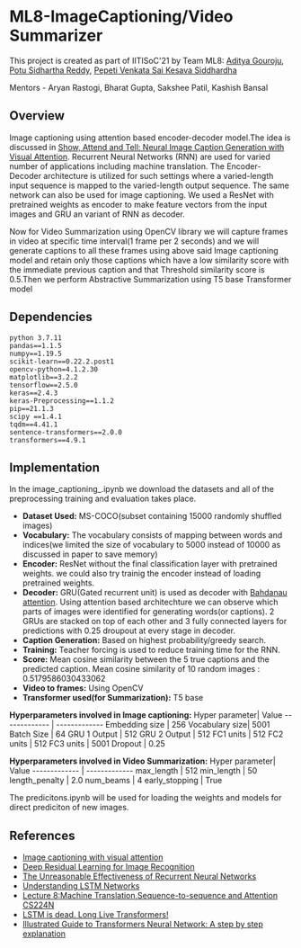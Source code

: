 # ML8-ImageCaptioning/Video Summarizer
This project is created as part of IITISoC'21 by Team ML8: [Aditya Gouroju](https://github.com/StrawHat369), [Potu Sidhartha Reddy](https://github.com/sid521), [Pepeti Venkata Sai Kesava Siddhardha](https://github.com/pepetikesavasiddhardha)

Mentors - Aryan Rastogi, Bharat Gupta, Sakshee Patil, Kashish Bansal
## Overview
Image captioning using attention based encoder-decoder model.The idea is discussed in [Show, Attend and Tell: Neural Image Caption Generation with Visual Attention](https://arxiv.org/abs/1502.03044). Recurrent Neural Networks (RNN) are used for varied number of applications including machine translation. The Encoder-Decoder architecture is utilized for such settings where a varied-length input sequence is mapped to the varied-length output sequence. The same network can also be used for image captioning. We used a ResNet with pretrained weights as encoder to make feature vectors from the input images and GRU an variant of RNN as decoder.

Now for Video Summarization using OpenCV library we will capture frames in video at specific time interval(1 frame per 2 seconds) and we will generate captions to all these frames using above said Image captioning model and retain only those captions which have a low similarity score with the immediate previous caption and that Threshold similarity score is 0.5.Then we perform Abstractive Summarization using T5 base Transformer model
## Dependencies
```
python 3.7.11
pandas==1.1.5
numpy==1.19.5
scikit-learn==0.22.2.post1
opencv-python=4.1.2.30
matplotlib==3.2.2
tensorflow==2.5.0
keras==2.4.3
keras-Preprocessing==1.1.2
pip==21.1.3
scipy ==1.4.1
tqdm==4.41.1
sentence-transformers==2.0.0
transformers==4.9.1
```
## Implementation
In the image_captioning_.ipynb we download the datasets and all of the preprocessing training and evaluation takes place.
- **Dataset Used:** MS-COCO(subset containing 15000 randomly shuffled images)
- **Vocabulary:** The vocabulary consists of mapping between words and indices(we limited the size of vocabulary to 5000 instead of 10000 as discussed in paper to save memory)
- **Encoder:** ResNet without the final classification layer with pretrained weights. we could also try trainig the encoder instead of loading pretrained weights.
- **Decoder:** GRU(Gated recurrent unit) is used as decoder with [Bahdanau attention](https://arxiv.org/pdf/1409.0473.pdf). Using attention based architechture we can observe which parts of images were identified for generating words(or captions). 2 GRUs are stacked on top of each other and 3 fully connected layers for predictions with 0.25 droupout at every stage in decoder.
- **Caption Generation:** Based on highest probability/greedy search.
- **Training:** Teacher forcing is used to reduce training time for the RNN.
- **Score:** Mean cosine similarity between the 5 true captions and the predicted caption. Mean cosine similarity of 10 random images :  0.5179586030433062
- **Video to frames:** Using OpenCV
- **Transformer used(for Summarization):** T5 base

**Hyperparameters involved in Image captioning:**
Hyper parameter| Value
-------------  | -------------
Embedding size |   256
Vocabulary size|   5001
Batch Size     |   64
GRU 1 Output   |   512
GRU 2 Output   |   512
FC1 units      |   512
FC2 units      |   512
FC3 units      |   5001
Dropout        |   0.25

**Hyperparameters involved in Video Summarization:**
Hyper parameter| Value
-------------  | -------------
max_length     |   512
min_length     |   50
length_penalty |   2.0
num_beams      |   4
early_stopping |   True

The predicitons.ipynb will be used for loading the weights and models for direct prediciton of new images.

## References
- [ Image captioning with visual attention ](https://www.tensorflow.org/tutorials/text/image_captioning)
- [Deep Residual Learning for Image Recognition](https://arxiv.org/pdf/1512.03385.pdf)
- [The Unreasonable Effectiveness of Recurrent Neural Networks](http://karpathy.github.io/2015/05/21/rnn-effectiveness/)
- [Understanding LSTM Networks](https://colah.github.io/posts/2015-08-Understanding-LSTMs/)
- [Lecture 8:Machine Translation,Sequence-to-sequence and Attention CS224N](http://web.stanford.edu/class/cs224n/slides/cs224n-2019-lecture08-nmt.pdf)
- [LSTM is dead. Long Live Transformers!](https://youtu.be/S27pHKBEp30)
- [Illustrated Guide to Transformers Neural Network: A step by step explanation](https://youtu.be/4Bdc55j80l8)
